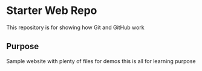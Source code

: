 # Starter Web Repo

This repository is for showing how Git and GitHub work

## Purpose

Sample website with plenty of files for demos
this is all for learning purpose

